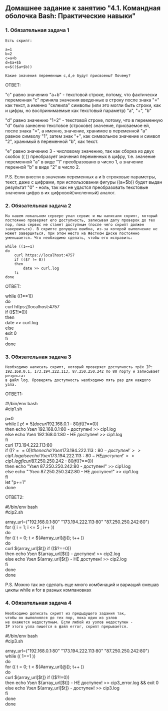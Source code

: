 ## Домашнее задание к занятию "4.1. Командная оболочка Bash: Практические навыки"

### 1. Обязательная задача 1

    Есть скрипт:

    a=1
    b=2
    c=a+b
    d=$a+$b
    e=$(($a+$b))

    Какие значения переменным c,d,e будут присвоены? Почему?

ОТВЕТ:

"c" равно значению "a+b" - текстовой строке, потому, что фактически переменная "с" 
приняла значения введенные в строку после знака "=" как текст, а именно "склеила" 
символы (или это могли быть строки, как и цифры, но воспринимаемые как текстовый параметр) "a", "+", "b"   

"d" равно значению "1+2" - текстовой строке, потому, что в переменную "d" было занесено
текстовое (строкове) значение, присваемое ей, после знака "=", а именно, значение, хранимое в
переменной "а" равное символу "1", затем знак "+", как символьное значение и символ "2",
хранимый в переменной "b", как текст.

"e" равно значению 3 - числовому значению, так как сборка из двух скобок (( )) преобразует
значения переменных в цифру, т.е. значение переменной "a" в виде "1" преобразовано в число 1,
а значение перенной "b" в виде "2" в число 2.

P.S. Если внести в значения переменных a и b строковые параметры, текст, даже с цифрами, при использовании фигуры
$(($a+$b)) будет выдан результат "0" - ноль, так как не удастся преобразовать текстовые значения цифрв в их цифровой(численный) аналог.

### 2. Обязательная задача 2

    На нашем локальном сервере упал сервис и мы написали скрипт, который постоянно проверяет его доступность, записывая дату проверок до тех пор, пока сервис не станет доступным (после чего скрипт должен завершиться). В скрипте допущена ошибка, из-за которой выполнение не может завершиться, при этом место на Жёстком Диске постоянно уменьшается. Что необходимо сделать, чтобы его исправить:

    while ((1==1)
    do
	    curl https://localhost:4757
	    if (($? != 0))
	    then
		    date >> curl.log
	    fi
    done

ОТВЕТ:   

while ((1==1))   
    do  
            curl https://localhost:4757  
            if (($?!=0))  
            then  
                 date >> curl.log  
            else  
                 exit 0  
            fi  
    done  

### 3. Обязательная задача 3

    Необходимо написать скрипт, который проверяет доступность трёх IP: 
    192.168.0.1, 173.194.222.113, 87.250.250.242 по 80 порту и записывает результат 
    в файл log. Проверять доступность необходимо пять раз для каждого узла.

ОТВЕТ1:  

#!/bin/env bash  
#cip1.sh  

p=0  
while [ $p != 5 ]  
    do   
            curl 192.168.0.1:80     
            if (($?==0))    
                then echo Узел 192.168.0.1:80 - доступен! >> cip1.log     
                    else echo Узел 192.168.0.1:80 - НЕ доступен! >> cip1.log     
            fi     
            curl 173.194.222.113:80     
            if (($?==0))     
                then echo 'Узел 173.194.222.113:80 - доступен!' >> cip1.log     
                    else echo 'Узел 173.194.222.113:80 - НЕ доступен!' >> cip1.log     
            fi     
            curl 87.250.250.242:80      
            if (($?==0))    
                then echo "Узел  87.250.250.242:80 - доступен!" >> cip1.log     
                    else echo "'Узел 87.250.250.242:80 - НЕ доступен!" >> cip1.log     
            fi     
            let "p+=1"     
    done     

ОТВЕТ2:  

#!/bin/env bash  
#cip2.sh  

array_url=("192.168.0.1:80" "173.194.222.113:80" "87.250.250.242:80")  
for  (( i = 1; i <= 5 ; i++ ))  
do  
 for (( t = 0; t < ${#array_url[@]}; t++ ))  
 do  
  curl ${array_url[$t]}  
  if (($?==0))  
   then echo Узел ${array_url[$t]} - доступен! >> cip2.log  
   else echo Узел ${array_url[$t]} - НЕ доступен! >> cip2.log  
  fi  
 done  
done  

P.S. Можно так же сделать еще много комбинаций и вариаций смешав циклы while и for в разных компановках  

### 4.  Обязательная задача 4

    Необходимо дописать скрипт из предыдущего задания так, 
    чтобы он выполнялся до тех пор, пока один из узлов 
    не окажется недоступным. Если любой из узлов недоступен - 
    IP этого узла пишется в файл error, скрипт прерывается.

#!/bin/env bash   
#cip3.sh   

array_url=("192.168.0.1:80" "173.194.222.113:80" "87.250.250.242:80")   
while (( 1==1 ))   
do   
 for (( t = 0; t < ${#array_url[@]}; t++ ))   
 do   
  curl ${array_url[$t]}   
  if (($?!=0))   
   then echo Узел ${array_url[$t]} - НЕ доступен! >> cip3_error.log && exit 0   
   else echo Узел ${array_url[$t]} - доступен! >> cip3.log   
  fi   
 done   
done   

